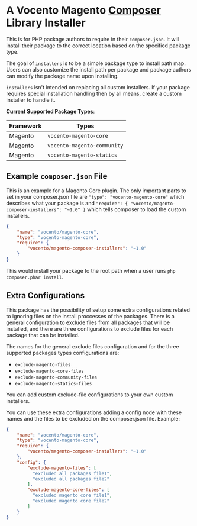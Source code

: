 # A Vocento Magento [Composer](http://getcomposer.org) Library Installer

This is for PHP package authors to require in their `composer.json`. It will
install their package to the correct location based on the specified package
type.

The goal of `installers` is to be a simple package type to install path map.
Users can also customize the install path per package and package authors can
modify the package name upon installing.

`installers` isn't intended on replacing all custom installers. If your
package requires special installation handling then by all means, create a
custom installer to handle it.

**Current Supported Package Types**:

| Framework    | Types
| ---------    | -----
| Magento      | `vocento-magento-core`
| Magento      | `vocento-magento-community`
| Magento      | `vocento-magento-statics`

## Example `composer.json` File

This is an example for a Magento Core plugin. The only important parts to set in your
composer.json file are `"type": "vocento-magento-core"` which describes what your
package is and `"require": { "vocento/magento-composer-installers": "~1.0" }` which tells composer
to load the custom installers.

```json
{
    "name": "vocento/magento-core",
    "type": "vocento-magento-core",
    "require": {
        "vocento/magento-composer-installers": "~1.0"
    }
}
```

This would install your package to the root path when a user runs `php composer.phar install`.

## Extra Configurations

This package has the possibility of setup some extra configurations related to ignoring files on the install proccesses of the packages. There is a general configuration to exclude files from all packages that will be installed, and there are three configurations to exclude files for each package that can be installed. 

The names for the general exclude files configuration and for the three supported packages types configurations are:

- `exclude-magento-files`
- `exclude-magento-core-files`
- `exclude-magento-community-files`
- `exclude-magento-statics-files`

You can add custom exclude-file configurations to your own custom installers.

You can use these extra configurations adding a config node with these names and the files to be excluded on the
composer.json file. Example:

```json
{
    "name": "vocento/magento-core",
    "type": "vocento-magento-core",
    "require": {
        "vocento/magento-composer-installers": "~1.0"
    },
    "config": {
        "exclude-magento-files": [
          "excluded all packages file1",
          "excluded all packages file2"
        ],
        "exclude-magento-core-files": [
          "excluded magento core file1",
          "excluded magento core file2"
        ]
    }
}
```
